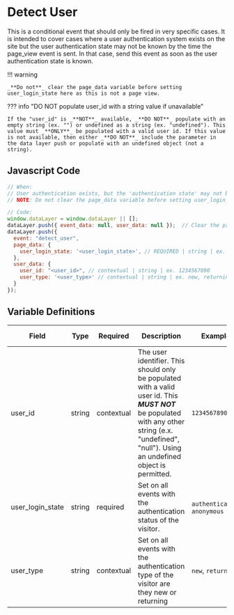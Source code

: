 # Detect User

This is a conditional event that should only be fired in very specific cases. It is intended to cover cases where a user authentication system exists on the site but the user authentication state may not be known by the time the page_view event is sent. In that case, send this event as soon as the user authentication state is known.

!!! warning

    _**Do not**_ clear the page_data variable before setting user_login_state here as this is not a page view.

??? info "DO NOT populate user_id with a string value if unavailable"

    If the "user_id" is _**NOT**_ available, _**DO NOT**_ populate with an empty string (ex. "") or undefined as a string (ex. "undefined"). This value must _**ONLY**_ be populated with a valid user id. If this value is not available, then either _**DO NOT**_ include the parameter in the data layer push or populate with an undefined object (not a string).

## Javascript Code

```js
// When:
// User authentication exists, but the 'authentication state' may not be known by the time the page_view event is fired.
// NOTE: Do not clear the page_data variable before setting user_login_state here. This is not a page view.

// Code:
window.dataLayer = window.dataLayer || [];
dataLayer.push({ event_data: null, user_data: null });  // Clear the previous event_data and user_data objects.
dataLayer.push({
  event: "detect_user",
  page_data: {
    user_login_state: '<user_login_state>', // REQUIRED | string | ex. authenticated, anonymous
  },
  user_data: {
    user_id: "<user_id>", // contextual | string | ex. 1234567890
    user_type: '<user_type>' // contextual | string | ex. new, returning
  }
});
```

## Variable Definitions

|Field|Type|Required|Description|Example|Maximum Length|
| --- | --- | --- | --- | --- | --- |
|user_id|string|contextual|The user identifier. This should only be populated with a valid user id. This _**MUST NOT**_ be populated with any other string (e.x. "undefined", "null"). Using an undefined object is permitted.|`1234567890`|`100`|
|user_login_state|string|required|Set on all events with the authentication status of the visitor.|`authenticated`, `anonymous`|`100`|
|user_type|string|contextual|Set on all events with the authentication type of the visitor are they new or returning|`new`, `returning`|`100`|
